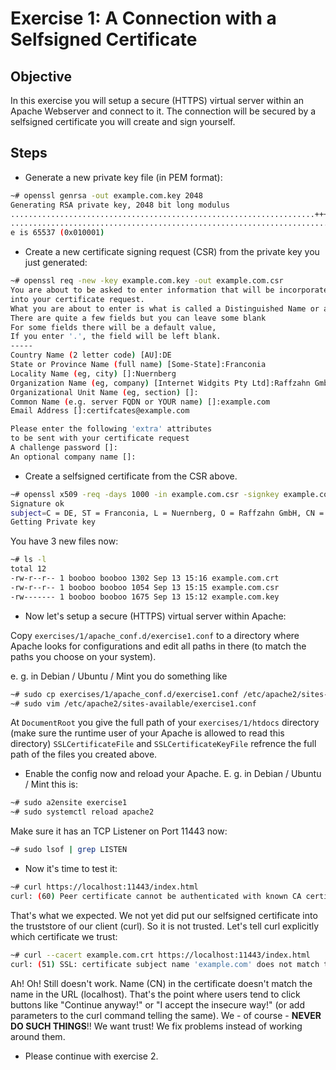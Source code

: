 # Exercise 1: A Connection with a Selfsigned Certificate

## Objective
In this exercise you will setup a secure (HTTPS) virtual server within an Apache Webserver and connect to it. The connection will be secured by a selfsigned certificate you will create and sign yourself.

## Steps

   * Generate a new private key file (in PEM format):

```Bash
~# openssl genrsa -out example.com.key 2048
Generating RSA private key, 2048 bit long modulus
....................................................................+++++
..............................................................................+++++
e is 65537 (0x010001)
```

   * Create a new certificate signing request (CSR) from the private key you just generated:

```Bash
~# openssl req -new -key example.com.key -out example.com.csr
You are about to be asked to enter information that will be incorporated
into your certificate request.
What you are about to enter is what is called a Distinguished Name or a DN.
There are quite a few fields but you can leave some blank
For some fields there will be a default value,
If you enter '.', the field will be left blank.
-----
Country Name (2 letter code) [AU]:DE
State or Province Name (full name) [Some-State]:Franconia
Locality Name (eg, city) []:Nuernberg
Organization Name (eg, company) [Internet Widgits Pty Ltd]:Raffzahn GmbH
Organizational Unit Name (eg, section) []:
Common Name (e.g. server FQDN or YOUR name) []:example.com
Email Address []:certifcates@example.com

Please enter the following 'extra' attributes
to be sent with your certificate request
A challenge password []:
An optional company name []:
```

   * Create a selfsigned certificate from the CSR above.

```Bash
~# openssl x509 -req -days 1000 -in example.com.csr -signkey example.com.key -out example.com.crt
Signature ok
subject=C = DE, ST = Franconia, L = Nuernberg, O = Raffzahn GmbH, CN = example.com, emailAddress = certifcates@example.com
Getting Private key
```

You have 3 new files now:
```Bash
~# ls -l
total 12
-rw-r--r-- 1 booboo booboo 1302 Sep 13 15:16 example.com.crt
-rw-r--r-- 1 booboo booboo 1054 Sep 13 15:15 example.com.csr
-rw------- 1 booboo booboo 1675 Sep 13 15:12 example.com.key
```

   * Now let's setup a secure (HTTPS) virtual server within Apache:

Copy `exercises/1/apache_conf.d/exercise1.conf` to a directory where Apache looks for configurations and edit all paths in there (to match the paths you choose on your system).

e. g. in Debian / Ubuntu / Mint you do something like

```Bash
~# sudo cp exercises/1/apache_conf.d/exercise1.conf /etc/apache2/sites-available
~# sudo vim /etc/apache2/sites-available/exercise1.conf
```

At `DocumentRoot` you give the full path of your `exercises/1/htdocs` directory
(make sure the runtime user of your Apache is allowed to read this directory)
`SSLCertificateFile` and `SSLCertificateKeyFile` refrence the full path of the files you created above.

   * Enable the config now and reload your Apache. E. g. in Debian / Ubuntu / Mint this is:

```Bash
~# sudo a2ensite exercise1
~# sudo systemctl reload apache2
```

Make sure it has an TCP Listener on Port 11443 now:

```Bash
~# sudo lsof | grep LISTEN
```

   * Now it's time to test it:

```Bash
~# curl https://localhost:11443/index.html
curl: (60) Peer certificate cannot be authenticated with known CA certificates
```

That's what we expected. We not yet did put our selfsigned certificate into the truststore of our client (curl). So it is not trusted. Let's tell curl explicitly which certificate we trust:

```Bash
~# curl --cacert example.com.crt https://localhost:11443/index.html
curl: (51) SSL: certificate subject name 'example.com' does not match target host name 'localhost'
```

Ah! Oh! Still doesn't work. Name (CN) in the certificate doesn't match the name in the URL (localhost). That's the point where users tend to click buttons like "Continue anyway!" or "I accept the insecure way!" (or add parameters to the curl command telling the same). We - of course - **NEVER DO SUCH THINGS**!! We want trust! We fix problems instead of working around them.

   * Please continue with exercise 2.

